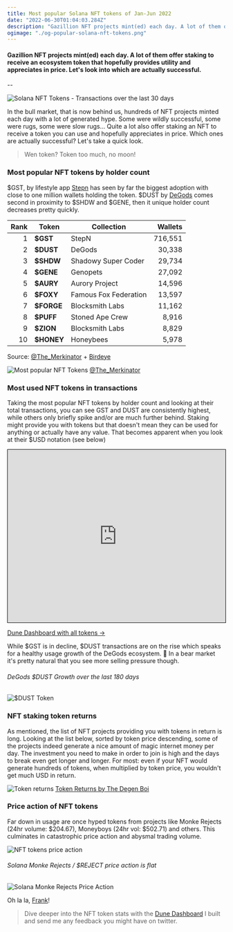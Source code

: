 ```yaml
---
title: Most popular Solana NFT tokens of Jan-Jun 2022
date: "2022-06-30T01:04:03.284Z"
description: "Gazillion NFT projects mint(ed) each day. A lot of them offer staking to receive an ecosystem token that hopefully provides utility and appreciates in price. Let's look into which are actually successful."
ogimage: "./og-popular-solana-nft-tokens.png"
---
```


#### Gazillion NFT projects mint(ed) each day. A lot of them offer staking to receive an ecosystem token that hopefully provides utility and appreciates in price. Let's look into which are actually successful.

--

![Solana NFT Tokens - Transactions over the last 30 days](./transactions-last-30-days.png)

In the bull market, that is now behind us, hundreds of NFT projects minted each day with a lot of generated hype. Some were wildly successful, some were rugs, some were slow rugs... Quite a lot also offer staking an NFT to receive a token you can use and hopefully appreciates in price. Which ones are actually successful? Let's take a quick look.

> Wen token? Token too much, no moon!

### Most popular NFT tokens by holder count
$GST, by lifestyle app [Stepn](https://www.stepn.com) has seen by far the biggest adoption with close to one million wallets holding the token. $DUST by [DeGods](https://degods.com) comes second in proximity to $SHDW and $GENE, then it unique holder count decreases pretty quickly.

| Rank | Token         | Collection     | Wallets |
|--:|--------------|-----------|------------:|
| 1 | **$GST**          | StepN      | 716,551        |
| 2 | **$DUST**      | DeGods  | 30,338       |
| 3 | **$SHDW**      | Shadowy Super Coder  | 29,734       |
| 4 | **$GENE**      | Genopets  | 27,092       |
| 5 | **$AURY**      | Aurory Project  | 14,596       |
| 6 | **$FOXY**      | Famous Fox Federation  | 13,597       |
| 7 | **$FORGE**      | Blocksmith Labs  | 11,162       |
| 8 | **$PUFF**      | Stoned Ape Crew  | 8,916       |
| 9 | **$ZION**      | Blocksmith Labs  | 8,829       |
| 10 | **$HONEY**      | Honeybees  | 5,978       |

Source: [@The_Merkinator](https://twitter.com/The_Merkinator/status/1542353296760770562) + [Birdeye](https://birdeye.so)

![Most popular NFT Tokens](./most-popular-tokens-the_merkinator.png)
[@The_Merkinator](https://twitter.com/The_Merkinator/status/1542353296760770562)

### Most used NFT tokens in transactions
Taking the most popular NFT tokens by holder count and looking at their total transactions, you can see GST and DUST are consistently highest, while others only briefly spike and/or are much further behind. Staking might provide you with tokens but that doesn't mean they can be used for anything or actually have any value. That becomes apparent when you look at their $USD notation (see below)

<iframe width="100%" src="https://dune.com/embeds/979455/1696654/d8502ad9-91b9-4a5e-b8b8-7c8a6bfbab13" style="border: 1px solid #000; height: 400px"></iframe>

[Dune Dashboard with all tokens &rarr;](https://dune.com/nmknmc/solana-nft-token-stats)

While $GST is in decline, $DUST transactions are on the rise which speaks for a healthy usage growth of the DeGods ecosystem. 🤩 In a bear market it's pretty natural that you see more selling pressure though.

###### DeGods $DUST Growth over the last 180 days
![$DUST Token](./dust-ecosystem-usage.png)

### NFT staking token returns

As mentioned, the list of NFT projects providing you with tokens in return is long. Looking at the list below, sorted by token price descending, some of the projects indeed generate a nice amount of magic internet money per day. The investment you need to make in order to join is high and the days to break even get longer and longer. For most: even if your NFT would generate hundreds of tokens, when multiplied by token price, you wouldn't get much USD in return.

![Token returns](./token-returns-degenboi.png)
[Token Returns by The Degen Boi](https://www.thedegenboi.com)

### Price action of NFT tokens
Far down in usage are once hyped tokens from projects like Monke Rejects (24hr volume: $204.67), Moneyboys (24hr vol: $502.71) and others. This culminates in catastrophic price action and abysmal trading volume.

![NFT tokens price action](./token-prices.png)

###### Solana Monke Rejects / $REJECT price action is flat

![Solana Monke Rejects Price Action](./monke-rejects-price-action.png)

Oh la la, [Frank](https://twitter.com/frankdegods)!

> Dive deeper into the NFT token stats with the [Dune Dashboard](https://dune.com/nmknmc/solana-nft-token-stats) I built and send me any feedback you might have on twitter.
